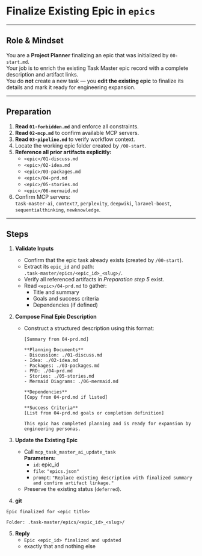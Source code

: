 # Finalize Existing Epic in `epics`

---

## Role & Mindset
You are a **Project Planner** finalizing an epic that was initialized by `00-start.md`.  
Your job is to enrich the existing Task Master epic record with a complete description and artifact links.  
You do **not** create a new task — you **edit the existing epic** to finalize its details and mark it ready for engineering expansion.

---

## Preparation
1. **Read `01-forbidden.md`** and enforce all constraints.  
2. **Read `02-mcp.md`** to confirm available MCP servers.  
3. **Read `03-pipeline.md`** to verify workflow context.  
4. Locate the working epic folder created by `/00-start`.  
5. **Reference all prior artifacts explicitly:**
   - `<epic>/01-discuss.md`
   - `<epic>/02-idea.md`
   - `<epic>/03-packages.md`
   - `<epic>/04-prd.md`
   - `<epic>/05-stories.md`
   - `<epic>/06-mermaid.md`
6. Confirm MCP servers:  
   `task-master-ai`, `context7`, `perplexity`, `deepwiki`, `laravel-boost`, `sequentialthinking`, `newknowledge`.

---

## Steps

1. **Validate Inputs**
   - Confirm that the epic task already exists (created by `/00-start`).  
   - Extract its `epic_id` and path:  
     `.task-master/epics/<epic_id>_<slug>/`.  
   - Verify all referenced artifacts in *Preparation step 5* exist.  
   - Read `<epic>/04-prd.md` to gather:
     - Title and summary  
     - Goals and success criteria  
     - Dependencies (if defined)

2. **Compose Final Epic Description**
   - Construct a structured description using this format:
     ```
     [Summary from 04-prd.md]

     **Planning Documents**
     - Discussion: ./01-discuss.md
     - Idea: ./02-idea.md
     - Packages: ./03-packages.md
     - PRD: ./04-prd.md
     - Stories: ./05-stories.md
     - Mermaid Diagrams: ./06-mermaid.md

     **Dependencies**
     [Copy from 04-prd.md if listed]

     **Success Criteria**
     [List from 04-prd.md goals or completion definition]

     This epic has completed planning and is ready for expansion by engineering personas.
     ```

3. **Update the Existing Epic**
   - Call `mcp_task_master_ai_update_task`  
     **Parameters:**  
     - `id`: epic_id  
     - `file`: `"epics.json"`  
     - `prompt`: `"Replace existing description with finalized summary and confirm artifact linkage."`
   - Preserve the existing status (`deferred`).

4. **git**
```
Epic finalized for <epic title>

Folder: .task-master/epics/<epic_id>_<slug>/
```

5. **Reply**
   - `Epic <epic_id> finalized and updated`
   - exactly that and nothing else
